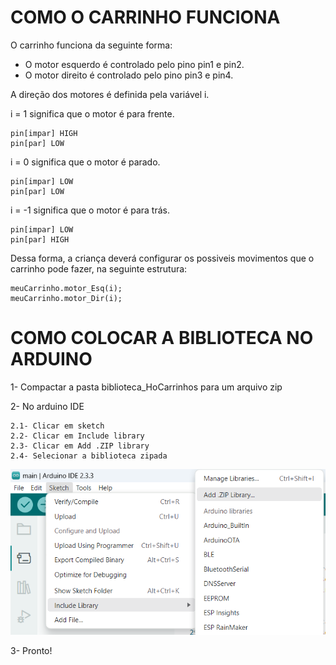 #
# COMO O CARRINHO FUNCIONA

O carrinho funciona da seguinte forma: 
- O motor esquerdo é controlado pelo pino pin1 e pin2.
- O motor direito é controlado pelo pino pin3 e pin4.
    
A direção dos motores é definida pela variável i.

i = 1 significa que o motor é para frente.

    pin[impar] HIGH
    pin[par] LOW

i = 0 significa que o motor é parado.

    pin[impar] LOW
    pin[par] LOW

i = -1 significa que o motor é para trás.

    pin[impar] LOW
    pin[par] HIGH

Dessa forma, a criança deverá configurar os possiveis movimentos que o carrinho pode fazer, na seguinte estrutura:

    meuCarrinho.motor_Esq(i);
    meuCarrinho.motor_Dir(i);

#
# COMO COLOCAR A BIBLIOTECA NO ARDUINO

1- Compactar a pasta biblioteca_HoCarrinhos para um arquivo zip

2- No arduino IDE 

    2.1- Clicar em sketch 
    2.2- Clicar em Include library
    2.3- Clicar em Add .ZIP library
    2.4- Selecionar a biblioteca zipada

![alt text](image-1.png)

3- Pronto!
#